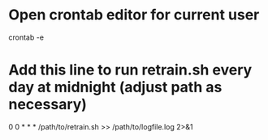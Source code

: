 # Open crontab editor for current user
crontab -e

# Add this line to run retrain.sh every day at midnight (adjust path as necessary)
0 0 * * * /path/to/retrain.sh >> /path/to/logfile.log 2>&1 
